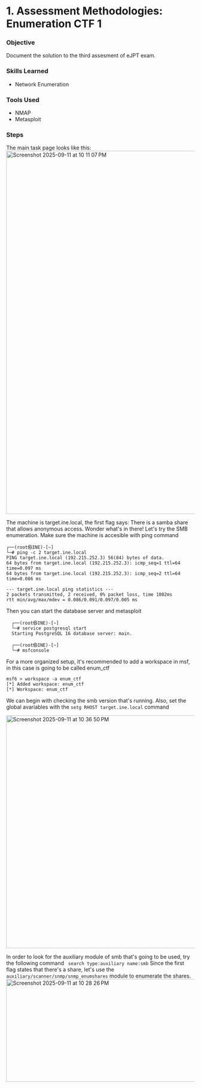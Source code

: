 # 1. Assessment Methodologies: Enumeration CTF 1


### Objective
  Document the solution to the third assesment of eJPT exam.

### Skills Learned
  - Network Enumeration

### Tools Used
  
  - NMAP
  - Metasploit

### Steps
  
  The main task page looks like this: 
  <img width="1920" height="968" alt="Screenshot 2025-09-11 at 10 11 07 PM" src="https://github.com/user-attachments/assets/ad9fc862-8562-45ab-a73f-b3d564fe536b" />

  The  machine is target.ine.local, the first flag says: There is a samba share that allows anonymous access. Wonder what's in there!
  Let's try the SMB enumeration. Make sure the machine is accesible with ping command
  
  ```
  ┌──(root㉿INE)-[~]
  └─# ping -c 2 target.ine.local
  PING target.ine.local (192.215.252.3) 56(84) bytes of data.
  64 bytes from target.ine.local (192.215.252.3): icmp_seq=1 ttl=64 time=0.097 ms
  64 bytes from target.ine.local (192.215.252.3): icmp_seq=2 ttl=64 time=0.086 ms
  
  --- target.ine.local ping statistics ---
  2 packets transmitted, 2 received, 0% packet loss, time 1002ms
  rtt min/avg/max/mdev = 0.086/0.091/0.097/0.005 ms
  
  ```
  Then you can start the database server and metasploit
  
  ```
    ┌──(root㉿INE)-[~]
    └─# service postgresql start
    Starting PostgreSQL 16 database server: main.
    
    ┌──(root㉿INE)-[~]
    └─# msfconsole 
  ```
  For a more organized setup, it's recommended to add a workspace in msf, in this case is going     to be called enum_ctf 
  
  ```
  msf6 > workspace -a enum_ctf                                                                      
  [*] Added workspace: enum_ctf
  [*] Workspace: enum_ctf
  ```
  We can begin with checking the smb version that's running. Also, set the global avariables with the `setg RHOST target.ine.local` command

  <img width="1905" height="621" alt="Screenshot 2025-09-11 at 10 36 50 PM" src="https://github.com/user-attachments/assets/7514a170-35fc-47ec-8418-9a9de5b2cc79" />

  
  In order to look for the auxiliary module of smb that's going to be used, try the following   command ` search type:auxiliary name:smb`  Since the first flag states that there's a share, let's use the `auxiliary/scanner/snmp/snmp_enumshares` module to enumerate the shares.
  <img width="1173" height="274" alt="Screenshot 2025-09-11 at 10 28 26 PM" src="https://github.com/user-attachments/assets/bfd8f14e-6bcd-459b-b1e0-3b9a09ae1521" />


  
  
